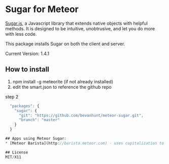 # Sugar for Meteor

[Sugar.js](http://sugarjs.com/), a Javascript library that extends native objects with helpful methods. It is designed to be intuitive, unobtrusive, and let you do more with less code.

This package installs Sugar on both the client and server.

Current Version: 1.4.1

## How to install
1. npm install -g meteorite (if not already installed)
2. edit the smart.json to reference the github repo

step 2
```javascript
  "packages": {
    "sugar": {
      "git": "https://github.com/bevanhunt/meteor-sugar.git",
      "branch": "master" 
    }
  }

## Apps using Meteor Sugar:
* [Meteor Barista](http://barista.meteor.com) - uses capitalization to ensure that foods/drinks are captialized when they are inserted/updated

## License
MIT/X11